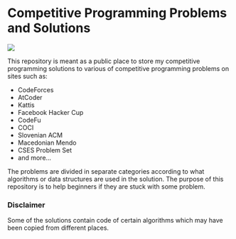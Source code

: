 # Competitive Programming Problems and Solutions

![](https://img.shields.io/static/v1?label=Solutions&message=1039&color=brightgreen)

This repository is meant as a public place to store my competitive programming solutions to various of competitive programming problems on sites such as:
 - CodeForces
 - AtCoder
 - Kattis
 - Facebook Hacker Cup
 - CodeFu
 - COCI
 - Slovenian ACM
 - Macedonian Mendo
 - CSES Problem Set
 - and more...

The problems are divided in separate categories according to what algorithms or data structures are used in the solution. The purpose of this repository is to help beginners if they are stuck with some problem.

### Disclaimer

Some of the solutions contain code of certain algorithms which may have been copied from different places.
